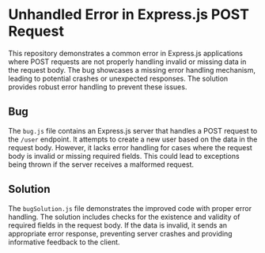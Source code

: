 # Unhandled Error in Express.js POST Request

This repository demonstrates a common error in Express.js applications where POST requests are not properly handling invalid or missing data in the request body.  The bug showcases a missing error handling mechanism, leading to potential crashes or unexpected responses. The solution provides robust error handling to prevent these issues.

## Bug

The `bug.js` file contains an Express.js server that handles a POST request to the `/user` endpoint. It attempts to create a new user based on the data in the request body. However, it lacks error handling for cases where the request body is invalid or missing required fields. This could lead to exceptions being thrown if the server receives a malformed request.

## Solution

The `bugSolution.js` file demonstrates the improved code with proper error handling.  The solution includes checks for the existence and validity of required fields in the request body. If the data is invalid, it sends an appropriate error response, preventing server crashes and providing informative feedback to the client.